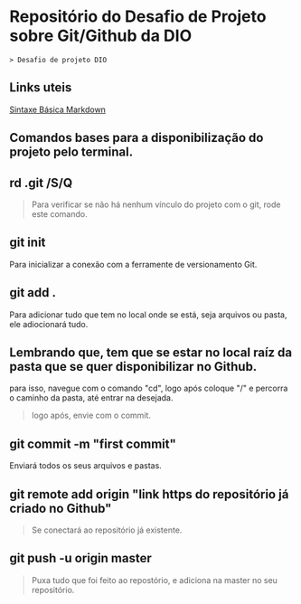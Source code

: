 # Repositório do Desafio de Projeto sobre Git/Github da DIO

    > Desafio de projeto DIO


  ## Links uteis
  [Sintaxe Básica Markdown](https://www.markdownguide.org/basic-syntax/)

  ## Comandos bases para a disponibilização do projeto pelo terminal. 

  ## rd .git /S/Q
  > Para verificar se não há nenhum vínculo do projeto com o git, rode este comando.
  ## git init
  Para inicializar a conexão com a ferramente de versionamento Git.

  ## git add . 
  Para adicionar tudo que tem no local onde se está, seja arquivos ou pasta, ele adiocionará tudo.

  ## Lembrando que, tem que se estar no local raíz da pasta que se quer disponibilizar no Github.
  para isso, navegue com o comando "cd", logo após coloque "/" e percorra o caminho da pasta, até entrar na desejada.

  > logo após, envie com o commit. 

  ## git commit -m "first commit"
  Enviará todos os seus arquivos e pastas.

  ## git remote add origin "link https do repositório já criado no Github"
  > Se conectará ao repositório já existente.

  ## git push -u origin master 
  > Puxa tudo que foi feito ao repostório, e adiciona na master no seu repositório. 
